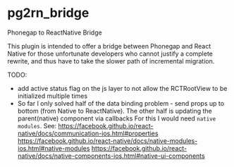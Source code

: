 # pg2rn_bridge
Phonegap to ReactNative Bridge

This plugin is intended to offer a bridge between Phonegap and React Native for those unfortunate developers
who cannot justify a complete rewrite, and thus have to take the slower path of incremental migration.

TODO:
- add active status flag on the js layer to not allow the RCTRootView to be initialized multiple times
- So far I only solved half of the data binding problem - send props up to bottom (from Native to ReactNative).
  The other half is updating the parent(native) component via callbacks
  For this I would need `native modules`.
    See:
      https://facebook.github.io/react-native/docs/communication-ios.html#properties
      https://facebook.github.io/react-native/docs/native-modules-ios.html#native-modules
      https://facebook.github.io/react-native/docs/native-components-ios.html#native-ui-components 
